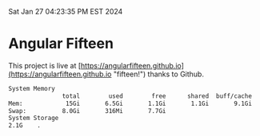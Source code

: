Sat Jan 27 04:23:35 PM EST 2024

# Angular Fifteen


This project is live at [https://angularfifteen.github.io](https://angularfifteen.github.io "fifteen!") thanks to Github.

```bash
System Memory
               total        used        free      shared  buff/cache   available
Mem:            15Gi       6.5Gi       1.1Gi       1.1Gi       9.1Gi       8.8Gi
Swap:          8.0Gi       316Mi       7.7Gi
System Storage
2.1G	.
